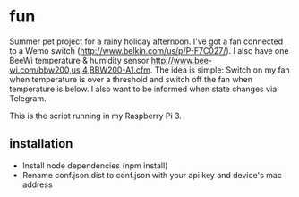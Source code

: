 # fun
Summer pet project for a rainy holiday afternoon.
I've got a fan connected to a Wemo switch (http://www.belkin.com/us/p/P-F7C027/). I also have one BeeWi temperature & humidity sensor http://www.bee-wi.com/bbw200,us,4,BBW200-A1.cfm.
The idea is simple: Switch on my fan when temperature is over a threshold and switch off the fan when temperature is below. I also want to be informed when state changes via Telegram.

This is the script running in my Raspberry Pi 3.

## installation

* Install node dependencies (npm install)
* Rename conf.json.dist to conf.json  with your api key and device's mac address
